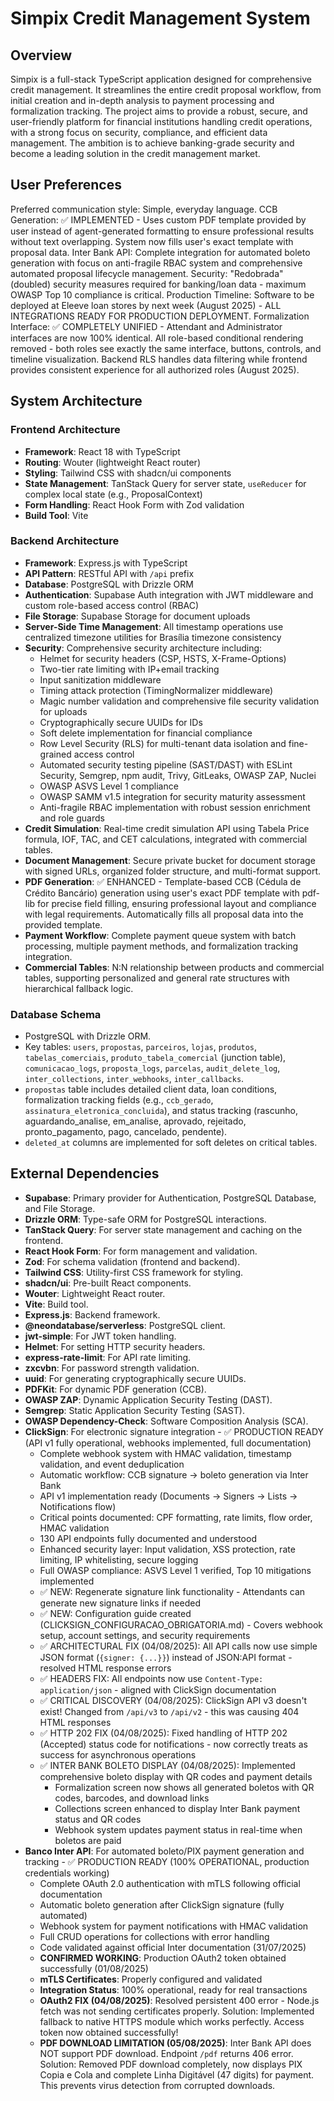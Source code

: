 # Simpix Credit Management System

## Overview

Simpix is a full-stack TypeScript application designed for comprehensive credit management. It streamlines the entire credit proposal workflow, from initial creation and in-depth analysis to payment processing and formalization tracking. The project aims to provide a robust, secure, and user-friendly platform for financial institutions handling credit operations, with a strong focus on security, compliance, and efficient data management. The ambition is to achieve banking-grade security and become a leading solution in the credit management market.

## User Preferences

Preferred communication style: Simple, everyday language.
CCB Generation: ✅ IMPLEMENTED - Uses custom PDF template provided by user instead of agent-generated formatting to ensure professional results without text overlapping. System now fills user's exact template with proposal data.
Inter Bank API: Complete integration for automated boleto generation with focus on anti-fragile RBAC system and comprehensive automated proposal lifecycle management.
Security: "Redobrada" (doubled) security measures required for banking/loan data - maximum OWASP Top 10 compliance is critical.
Production Timeline: Software to be deployed at Eleeve loan stores by next week (August 2025) - ALL INTEGRATIONS READY FOR PRODUCTION DEPLOYMENT.
Formalization Interface: ✅ COMPLETELY UNIFIED - Attendant and Administrator interfaces are now 100% identical. All role-based conditional rendering removed - both roles see exactly the same interface, buttons, controls, and timeline visualization. Backend RLS handles data filtering while frontend provides consistent experience for all authorized roles (August 2025).

## System Architecture

### Frontend Architecture

- **Framework**: React 18 with TypeScript
- **Routing**: Wouter (lightweight React router)
- **Styling**: Tailwind CSS with shadcn/ui components
- **State Management**: TanStack Query for server state, `useReducer` for complex local state (e.g., ProposalContext)
- **Form Handling**: React Hook Form with Zod validation
- **Build Tool**: Vite

### Backend Architecture

- **Framework**: Express.js with TypeScript
- **API Pattern**: RESTful API with `/api` prefix
- **Database**: PostgreSQL with Drizzle ORM
- **Authentication**: Supabase Auth integration with JWT middleware and custom role-based access control (RBAC)
- **File Storage**: Supabase Storage for document uploads
- **Server-Side Time Management**: All timestamp operations use centralized timezone utilities for Brasília timezone consistency
- **Security**: Comprehensive security architecture including:
    - Helmet for security headers (CSP, HSTS, X-Frame-Options)
    - Two-tier rate limiting with IP+email tracking
    - Input sanitization middleware
    - Timing attack protection (TimingNormalizer middleware)
    - Magic number validation and comprehensive file security validation for uploads
    - Cryptographically secure UUIDs for IDs
    - Soft delete implementation for financial compliance
    - Row Level Security (RLS) for multi-tenant data isolation and fine-grained access control
    - Automated security testing pipeline (SAST/DAST) with ESLint Security, Semgrep, npm audit, Trivy, GitLeaks, OWASP ZAP, Nuclei
    - OWASP ASVS Level 1 compliance
    - OWASP SAMM v1.5 integration for security maturity assessment
    - Anti-fragile RBAC implementation with robust session enrichment and role guards
- **Credit Simulation**: Real-time credit simulation API using Tabela Price formula, IOF, TAC, and CET calculations, integrated with commercial tables.
- **Document Management**: Secure private bucket for document storage with signed URLs, organized folder structure, and multi-format support.
- **PDF Generation**: ✅ ENHANCED - Template-based CCB (Cédula de Crédito Bancário) generation using user's exact PDF template with pdf-lib for precise field filling, ensuring professional layout and compliance with legal requirements. Automatically fills all proposal data into the provided template.
- **Payment Workflow**: Complete payment queue system with batch processing, multiple payment methods, and formalization tracking integration.
- **Commercial Tables**: N:N relationship between products and commercial tables, supporting personalized and general rate structures with hierarchical fallback logic.

### Database Schema

- PostgreSQL with Drizzle ORM.
- Key tables: `users`, `propostas`, `parceiros`, `lojas`, `produtos`, `tabelas_comerciais`, `produto_tabela_comercial` (junction table), `comunicacao_logs`, `proposta_logs`, `parcelas`, `audit_delete_log`, `inter_collections`, `inter_webhooks`, `inter_callbacks`.
- `propostas` table includes detailed client data, loan conditions, formalization tracking fields (e.g., `ccb_gerado`, `assinatura_eletronica_concluida`), and status tracking (rascunho, aguardando_analise, em_analise, aprovado, rejeitado, pronto_pagamento, pago, cancelado, pendente).
- `deleted_at` columns are implemented for soft deletes on critical tables.

## External Dependencies

- **Supabase**: Primary provider for Authentication, PostgreSQL Database, and File Storage.
- **Drizzle ORM**: Type-safe ORM for PostgreSQL interactions.
- **TanStack Query**: For server state management and caching on the frontend.
- **React Hook Form**: For form management and validation.
- **Zod**: For schema validation (frontend and backend).
- **Tailwind CSS**: Utility-first CSS framework for styling.
- **shadcn/ui**: Pre-built React components.
- **Wouter**: Lightweight React router.
- **Vite**: Build tool.
- **Express.js**: Backend framework.
- **@neondatabase/serverless**: PostgreSQL client.
- **jwt-simple**: For JWT token handling.
- **Helmet**: For setting HTTP security headers.
- **express-rate-limit**: For API rate limiting.
- **zxcvbn**: For password strength validation.
- **uuid**: For generating cryptographically secure UUIDs.
- **PDFKit**: For dynamic PDF generation (CCB).
- **OWASP ZAP**: Dynamic Application Security Testing (DAST).
- **Semgrep**: Static Application Security Testing (SAST).
- **OWASP Dependency-Check**: Software Composition Analysis (SCA).
- **ClickSign**: For electronic signature integration - ✅ PRODUCTION READY (API v1 fully operational, webhooks implemented, full documentation)
  - Complete webhook system with HMAC validation, timestamp validation, and event deduplication
  - Automatic workflow: CCB signature → boleto generation via Inter Bank
  - API v1 implementation ready (Documents → Signers → Lists → Notifications flow)
  - Critical points documented: CPF formatting, rate limits, flow order, HMAC validation
  - 130 API endpoints fully documented and understood
  - Enhanced security layer: Input validation, XSS protection, rate limiting, IP whitelisting, secure logging
  - Full OWASP compliance: ASVS Level 1 verified, Top 10 mitigations implemented
  - ✅ NEW: Regenerate signature link functionality - Attendants can generate new signature links if needed
  - ✅ NEW: Configuration guide created (CLICKSIGN_CONFIGURACAO_OBRIGATORIA.md) - Covers webhook setup, account settings, and security requirements
  - ✅ ARCHITECTURAL FIX (04/08/2025): All API calls now use simple JSON format (`{signer: {...}}`) instead of JSON:API format - resolved HTML response errors
  - ✅ HEADERS FIX: All endpoints now use `Content-Type: application/json` - aligned with ClickSign documentation
  - ✅ CRITICAL DISCOVERY (04/08/2025): ClickSign API v3 doesn't exist! Changed from `/api/v3` to `/api/v2` - this was causing 404 HTML responses
  - ✅ HTTP 202 FIX (04/08/2025): Fixed handling of HTTP 202 (Accepted) status code for notifications - now correctly treats as success for asynchronous operations
  - ✅ INTER BANK BOLETO DISPLAY (04/08/2025): Implemented comprehensive boleto display with QR codes and payment details
    - Formalization screen now shows all generated boletos with QR codes, barcodes, and download links
    - Collections screen enhanced to display Inter Bank payment status and QR codes
    - Webhook system updates payment status in real-time when boletos are paid
- **Banco Inter API**: For automated boleto/PIX payment generation and tracking - ✅ PRODUCTION READY (100% OPERATIONAL, production credentials working)
  - Complete OAuth 2.0 authentication with mTLS following official documentation
  - Automatic boleto generation after ClickSign signature (fully automated)  
  - Webhook system for payment notifications with HMAC validation
  - Full CRUD operations for collections with error handling
  - Code validated against official Inter documentation (31/07/2025)
  - **CONFIRMED WORKING**: Production OAuth2 token obtained successfully (01/08/2025)
  - **mTLS Certificates**: Properly configured and validated
  - **Integration Status**: 100% operational, ready for real transactions
  - **OAuth2 FIX (04/08/2025)**: Resolved persistent 400 error - Node.js fetch was not sending certificates properly. Solution: Implemented fallback to native HTTPS module which works perfectly. Access token now obtained successfully!
  - **PDF DOWNLOAD LIMITATION (05/08/2025)**: Inter Bank API does NOT support PDF download. Endpoint `/pdf` returns 406 error. Solution: Removed PDF download completely, now displays PIX Copia e Cola and complete Linha Digitável (47 digits) for payment. This prevents virus detection from corrupted downloads.